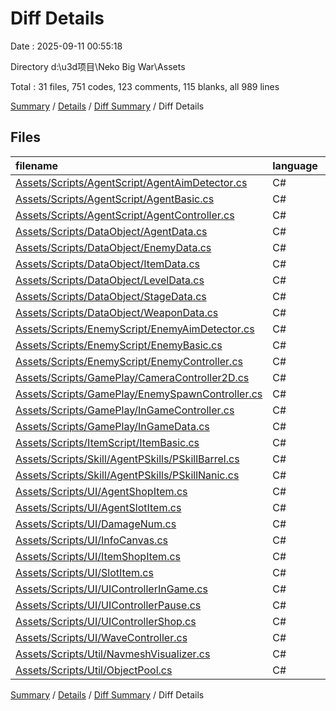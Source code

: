 # Diff Details

Date : 2025-09-11 00:55:18

Directory d:\\u3d项目\\Neko Big War\\Assets

Total : 31 files,  751 codes, 123 comments, 115 blanks, all 989 lines

[Summary](results.md) / [Details](details.md) / [Diff Summary](diff.md) / Diff Details

## Files
| filename | language | code | comment | blank | total |
| :--- | :--- | ---: | ---: | ---: | ---: |
| [Assets/Scripts/AgentScript/AgentAimDetector.cs](/Assets/Scripts/AgentScript/AgentAimDetector.cs) | C# | 1 | 0 | 0 | 1 |
| [Assets/Scripts/AgentScript/AgentBasic.cs](/Assets/Scripts/AgentScript/AgentBasic.cs) | C# | 6 | 0 | 0 | 6 |
| [Assets/Scripts/AgentScript/AgentController.cs](/Assets/Scripts/AgentScript/AgentController.cs) | C# | 2 | 3 | 0 | 5 |
| [Assets/Scripts/DataObject/AgentData.cs](/Assets/Scripts/DataObject/AgentData.cs) | C# | 36 | 0 | 1 | 37 |
| [Assets/Scripts/DataObject/EnemyData.cs](/Assets/Scripts/DataObject/EnemyData.cs) | C# | 3 | 0 | 0 | 3 |
| [Assets/Scripts/DataObject/ItemData.cs](/Assets/Scripts/DataObject/ItemData.cs) | C# | 21 | 6 | 4 | 31 |
| [Assets/Scripts/DataObject/LevelData.cs](/Assets/Scripts/DataObject/LevelData.cs) | C# | 1 | 0 | 0 | 1 |
| [Assets/Scripts/DataObject/StageData.cs](/Assets/Scripts/DataObject/StageData.cs) | C# | 20 | 0 | 2 | 22 |
| [Assets/Scripts/DataObject/WeaponData.cs](/Assets/Scripts/DataObject/WeaponData.cs) | C# | 24 | 0 | 1 | 25 |
| [Assets/Scripts/EnemyScript/EnemyAimDetector.cs](/Assets/Scripts/EnemyScript/EnemyAimDetector.cs) | C# | 112 | 44 | 8 | 164 |
| [Assets/Scripts/EnemyScript/EnemyBasic.cs](/Assets/Scripts/EnemyScript/EnemyBasic.cs) | C# | 6 | 0 | 0 | 6 |
| [Assets/Scripts/EnemyScript/EnemyController.cs](/Assets/Scripts/EnemyScript/EnemyController.cs) | C# | 7 | 2 | 2 | 11 |
| [Assets/Scripts/GamePlay/CameraController2D.cs](/Assets/Scripts/GamePlay/CameraController2D.cs) | C# | 115 | 10 | 26 | 151 |
| [Assets/Scripts/GamePlay/EnemySpawnController.cs](/Assets/Scripts/GamePlay/EnemySpawnController.cs) | C# | 2 | 0 | 0 | 2 |
| [Assets/Scripts/GamePlay/InGameController.cs](/Assets/Scripts/GamePlay/InGameController.cs) | C# | 78 | 18 | 17 | 113 |
| [Assets/Scripts/GamePlay/InGameData.cs](/Assets/Scripts/GamePlay/InGameData.cs) | C# | 42 | 2 | 5 | 49 |
| [Assets/Scripts/ItemScript/ItemBasic.cs](/Assets/Scripts/ItemScript/ItemBasic.cs) | C# | 20 | 1 | 4 | 25 |
| [Assets/Scripts/Skill/AgentPSkills/PSkillBarrel.cs](/Assets/Scripts/Skill/AgentPSkills/PSkillBarrel.cs) | C# | 2 | 0 | 0 | 2 |
| [Assets/Scripts/Skill/AgentPSkills/PSkillNanic.cs](/Assets/Scripts/Skill/AgentPSkills/PSkillNanic.cs) | C# | -5 | 0 | 0 | -5 |
| [Assets/Scripts/UI/AgentShopItem.cs](/Assets/Scripts/UI/AgentShopItem.cs) | C# | 75 | 10 | 10 | 95 |
| [Assets/Scripts/UI/AgentSlotItem.cs](/Assets/Scripts/UI/AgentSlotItem.cs) | C# | 107 | 8 | 8 | 123 |
| [Assets/Scripts/UI/DamageNum.cs](/Assets/Scripts/UI/DamageNum.cs) | C# | 1 | 0 | 0 | 1 |
| [Assets/Scripts/UI/InfoCanvas.cs](/Assets/Scripts/UI/InfoCanvas.cs) | C# | -2 | 2 | 0 | 0 |
| [Assets/Scripts/UI/ItemShopItem.cs](/Assets/Scripts/UI/ItemShopItem.cs) | C# | 28 | 5 | 8 | 41 |
| [Assets/Scripts/UI/SlotItem.cs](/Assets/Scripts/UI/SlotItem.cs) | C# | -107 | -8 | -8 | -123 |
| [Assets/Scripts/UI/UIControllerInGame.cs](/Assets/Scripts/UI/UIControllerInGame.cs) | C# | 16 | 4 | 2 | 22 |
| [Assets/Scripts/UI/UIControllerPause.cs](/Assets/Scripts/UI/UIControllerPause.cs) | C# | 21 | 1 | 6 | 28 |
| [Assets/Scripts/UI/UIControllerShop.cs](/Assets/Scripts/UI/UIControllerShop.cs) | C# | 67 | 9 | 11 | 87 |
| [Assets/Scripts/UI/WaveController.cs](/Assets/Scripts/UI/WaveController.cs) | C# | 2 | 0 | 0 | 2 |
| [Assets/Scripts/Util/NavmeshVisualizer.cs](/Assets/Scripts/Util/NavmeshVisualizer.cs) | C# | 50 | 3 | 8 | 61 |
| [Assets/Scripts/Util/ObjectPool.cs](/Assets/Scripts/Util/ObjectPool.cs) | C# | 0 | 3 | 0 | 3 |

[Summary](results.md) / [Details](details.md) / [Diff Summary](diff.md) / Diff Details